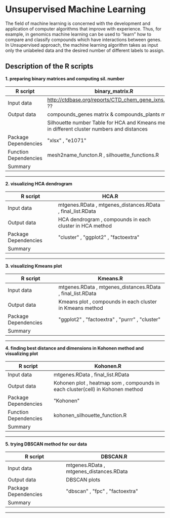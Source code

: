 Unsupervised Machine Learning
===============
The field of machine learning is concerned with the development and application of computer algorithms that improve with experience. Thus, for example, in genomics machine learning can be used to “learn” how to compare and classify compounds which have interactions between genes.  
In Unsupervised approach, the machine learning algorithm takes as input only the unlabeled data and the desired number of different labels to assign.  

Description of the R scripts
---------------
**1. preparing binary matrices and computing sil. number**

|R script | binary_matrix.R
|------------ | -------------
|Input data | http://ctdbase.org/reports/CTD_chem_gene_ixns.csv.gz  ??
|Output data | compounds_genes matrix & compounds_plants matrix
|            | Silhouette number Table for HCA and Kmeans methods in different cluster numbers and distances
|Package Dependencies | "xlsx" , "e1071"
|Function Dependencies| mesh2name_functon.R , silhouette_functions.R
|Summary | 
---------------
**2. visualizing HCA dendrogram**   

|R script | HCA.R
|------------ | -------------
|Input data | mtgenes.RData , mtgenes_distances.RData , final_list.RData
|Output data | HCA dendrogram , compounds in each cluster in HCA method
|Package Dependencies | "cluster" , "ggplot2" , "factoextra"
|Summary | 
----------------
**3. visualizing Kmeans plot**

|R script | Kmeans.R
|------------ | -------------
|Input data | mtgenes.RData , mtgenes_distances.RData , final_list.RData
|Output data | Kmeans plot , compounds in each cluster in Kmeans method  
|Package Dependencies | "ggplot2" , "factoextra" , "purrr" , "cluster"
|Summary |
---------------
**4. finding best distance and dimensions in Kohonen method and visualizing plot**

|R script | Kohonen.R
|------------ | -------------
|Input data | mtgenes.RData , final_list.RData
|Output data | Kohonen plot , heatmap som , compounds in each cluster(cell) in Kohonen method  
|Package Dependencies | "Kohonen" 
|Function Dependencies| kohonen_silhouette_function.R
|Summary |
---------------
**5. trying DBSCAN method for our data**

|R script | DBSCAN.R
|------------ | -------------
|Input data | mtgenes.RData , mtgenes_distances.RData 
|Output data | DBSCAN plots
|Package Dependencies | "dbscan" , "fpc" , "factoextra"
|Summary |
---------------

